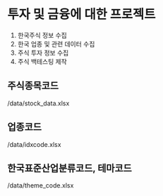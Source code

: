 # 투자 및 금융에 대한 프로젝트
1. 한국주식 정보 수집
2. 한국 업종 및 관련 데이터 수집
3. 주식 투자 정보 수집
4. 주식 백테스팅 제작


## 주식종목코드
/data/stock_data.xlsx
## 업종코드
/data/idxcode.xlsx
## 한국표준산업분류코드, 테마코드
/data/theme_code.xlsx

